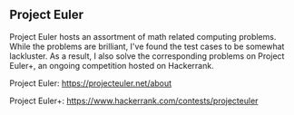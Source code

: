 ## Project Euler

Project Euler hosts an assortment of math related computing problems.
While the problems are brilliant, I've found the test cases to be
somewhat lackluster. As a result, I also solve the corresponding
problems on Project Euler+, an ongoing competition hosted on Hackerrank.

Project Euler: https://projecteuler.net/about

Project Euler+: https://www.hackerrank.com/contests/projecteuler
